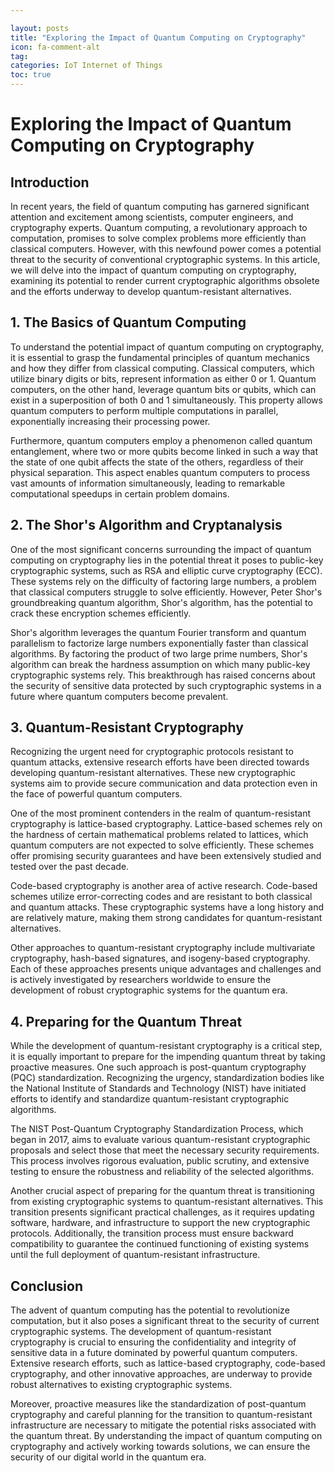 ```yaml
---

layout: posts
title: "Exploring the Impact of Quantum Computing on Cryptography"
icon: fa-comment-alt
tag:      
categories: IoT Internet of Things
toc: true
---
```




# Exploring the Impact of Quantum Computing on Cryptography

## Introduction

In recent years, the field of quantum computing has garnered significant attention and excitement among scientists, computer engineers, and cryptography experts. Quantum computing, a revolutionary approach to computation, promises to solve complex problems more efficiently than classical computers. However, with this newfound power comes a potential threat to the security of conventional cryptographic systems. In this article, we will delve into the impact of quantum computing on cryptography, examining its potential to render current cryptographic algorithms obsolete and the efforts underway to develop quantum-resistant alternatives.

## 1. The Basics of Quantum Computing

To understand the potential impact of quantum computing on cryptography, it is essential to grasp the fundamental principles of quantum mechanics and how they differ from classical computing. Classical computers, which utilize binary digits or bits, represent information as either 0 or 1. Quantum computers, on the other hand, leverage quantum bits or qubits, which can exist in a superposition of both 0 and 1 simultaneously. This property allows quantum computers to perform multiple computations in parallel, exponentially increasing their processing power.

Furthermore, quantum computers employ a phenomenon called quantum entanglement, where two or more qubits become linked in such a way that the state of one qubit affects the state of the others, regardless of their physical separation. This aspect enables quantum computers to process vast amounts of information simultaneously, leading to remarkable computational speedups in certain problem domains.

## 2. The Shor's Algorithm and Cryptanalysis

One of the most significant concerns surrounding the impact of quantum computing on cryptography lies in the potential threat it poses to public-key cryptographic systems, such as RSA and elliptic curve cryptography (ECC). These systems rely on the difficulty of factoring large numbers, a problem that classical computers struggle to solve efficiently. However, Peter Shor's groundbreaking quantum algorithm, Shor's algorithm, has the potential to crack these encryption schemes efficiently.

Shor's algorithm leverages the quantum Fourier transform and quantum parallelism to factorize large numbers exponentially faster than classical algorithms. By factoring the product of two large prime numbers, Shor's algorithm can break the hardness assumption on which many public-key cryptographic systems rely. This breakthrough has raised concerns about the security of sensitive data protected by such cryptographic systems in a future where quantum computers become prevalent.

## 3. Quantum-Resistant Cryptography

Recognizing the urgent need for cryptographic protocols resistant to quantum attacks, extensive research efforts have been directed towards developing quantum-resistant alternatives. These new cryptographic systems aim to provide secure communication and data protection even in the face of powerful quantum computers.

One of the most prominent contenders in the realm of quantum-resistant cryptography is lattice-based cryptography. Lattice-based schemes rely on the hardness of certain mathematical problems related to lattices, which quantum computers are not expected to solve efficiently. These schemes offer promising security guarantees and have been extensively studied and tested over the past decade.

Code-based cryptography is another area of active research. Code-based schemes utilize error-correcting codes and are resistant to both classical and quantum attacks. These cryptographic systems have a long history and are relatively mature, making them strong candidates for quantum-resistant alternatives.

Other approaches to quantum-resistant cryptography include multivariate cryptography, hash-based signatures, and isogeny-based cryptography. Each of these approaches presents unique advantages and challenges and is actively investigated by researchers worldwide to ensure the development of robust cryptographic systems for the quantum era.

## 4. Preparing for the Quantum Threat

While the development of quantum-resistant cryptography is a critical step, it is equally important to prepare for the impending quantum threat by taking proactive measures. One such approach is post-quantum cryptography (PQC) standardization. Recognizing the urgency, standardization bodies like the National Institute of Standards and Technology (NIST) have initiated efforts to identify and standardize quantum-resistant cryptographic algorithms.

The NIST Post-Quantum Cryptography Standardization Process, which began in 2017, aims to evaluate various quantum-resistant cryptographic proposals and select those that meet the necessary security requirements. This process involves rigorous evaluation, public scrutiny, and extensive testing to ensure the robustness and reliability of the selected algorithms.

Another crucial aspect of preparing for the quantum threat is transitioning from existing cryptographic systems to quantum-resistant alternatives. This transition presents significant practical challenges, as it requires updating software, hardware, and infrastructure to support the new cryptographic protocols. Additionally, the transition process must ensure backward compatibility to guarantee the continued functioning of existing systems until the full deployment of quantum-resistant infrastructure.

## Conclusion

The advent of quantum computing has the potential to revolutionize computation, but it also poses a significant threat to the security of current cryptographic systems. The development of quantum-resistant cryptography is crucial to ensuring the confidentiality and integrity of sensitive data in a future dominated by powerful quantum computers. Extensive research efforts, such as lattice-based cryptography, code-based cryptography, and other innovative approaches, are underway to provide robust alternatives to existing cryptographic systems.

Moreover, proactive measures like the standardization of post-quantum cryptography and careful planning for the transition to quantum-resistant infrastructure are necessary to mitigate the potential risks associated with the quantum threat. By understanding the impact of quantum computing on cryptography and actively working towards solutions, we can ensure the security of our digital world in the quantum era.